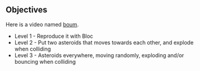 ## Objectives

Here is a video named [boum](boum.mov).

* Level 1 - Reproduce it with Bloc 
* Level 2 - Put two asteroids that moves towards each other, and explode when colliding
* Level 3 - Asteroids everywhere, moving randomly, exploding and/or bouncing when colliding

